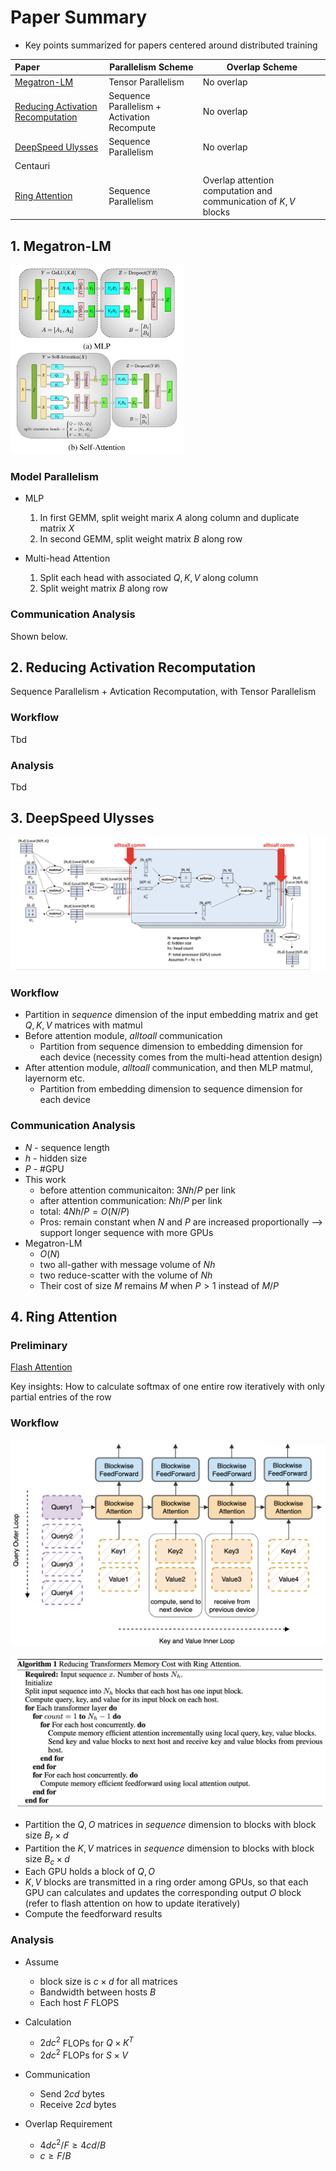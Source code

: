 # Paper Summary

- Key points summarized for papers centered around distributed training

| Paper                                        | Parallelism Scheme                          | Overlap Scheme                                               |
| :------------------------------------------- | ------------------------------------------- | ------------------------------------------------------------ |
| [Megatron-LM](#megatron)                     | Tensor Parallelism                          | No overlap                                                   |
| [Reducing Activation Recomputation](#reduce) | Sequence Parallelism + Activation Recompute | No overlap                                                   |
| [DeepSpeed Ulysses](#deepspeed)              | Sequence Parallelism                        | No overlap                                                   |
| Centauri                                     |                                             |                                                              |
| [Ring Attention](#ringattn)                  | Sequence Parallelism                        | Overlap attention computation and communication of $K, V$ blocks |

## 1. Megatron-LM<a name="megatron"></a>

<img src="../figs/megtron-lm-design.png" alt="60" style="zoom:30%;" />

### Model Parallelism

- MLP
  1. In first GEMM, split weight marix $A$ along column and duplicate matrix $X$
  2. In second GEMM, split weight matrix $B$ along row

- Multi-head Attention
  1. Split each head with associated $Q, K, V$ along column
  2. Split weight matrix $B$ along row



### Communication Analysis

Shown below.



## 2. Reducing Activation Recomputation<a name="reduce"></a>

Sequence Parallelism + Avtication Recomputation, with Tensor Parallelism

### Workflow

Tbd

### Analysis

Tbd

## 3. DeepSpeed Ulysses<a name="deepspeed"></a>

![DeepSpeed Ulysses Design](../figs/deepspeed-ulysses-design.png)

### Workflow

- Partition in _sequence_ dimension of the input embedding matrix and get $Q, K , V$ matrices with matmul
- Before attention module, _alltoall_ communication
  - Partition from sequence dimension to embedding dimension for each device (necessity comes from the multi-head attention design)
- After attention module, _alltoall_ communication, and then MLP matmul, layernorm etc.
  - Partition from embedding dimension to sequence dimension for each device 

### Communication Analysis

- $N$ - sequence length
- $h$ - hidden size
- $P$ - #GPU
- This work
  - before attention communicaiton: $3Nh/P$ per link
  - after attention communication: $Nh/P$ per link
  - total: $4Nh/P = O(N/P)$
  - Pros: remain constant when $N$ and $P$ are increased proportionally --> support longer sequence with more GPUs
- Megatron-LM
  - $O(N)$
  - two all-gather with message volume of $Nh$
  - two reduce-scatter with the volume of $Nh$
  - Their cost of size $M$ remains $M$ when $P > 1$ instead of $M/P$

## 4. Ring Attention<a name="ringattn"></a>

### Preliminary

[Flash Attention](https://zhuanlan.zhihu.com/p/642962397)

Key insights: How to calculate softmax of one entire row iteratively with only partial entries of the row

### Workflow

![Ring Attention Design](../figs/ring-attention-design.png)

![Ring Attention Algorithm](../figs/ring-attention-algo.png)

- Partition the $Q, O$ matrices in _sequence_ dimension to blocks with block size $B_r \times d$
- Partition the $K, V$ matrices in _sequence_ dimension to blocks with block size $B_c \times d$
- Each GPU holds a block of $Q, O$
- $K, V$​ blocks are transmitted in a ring order among GPUs, so that each GPU can calculates and updates the corresponding output $O$ block (refer to flash attention on how to update iteratively)
- Compute the feedforward results

### Analysis

- Assume 
  - block size is $c \times d$ for all matrices
  - Bandwidth between hosts $B$
  - Each host $F$ FLOPS

- Calculation
  - $2dc^2$ FLOPs for $Q \times K^T$
  - $2dc^2$ FLOPs for $S \times V$
- Communication
  - Send $2cd$ bytes
  - Receive $2cd$ bytes
- Overlap Requirement
  - $4dc^2 / F \geq 4cd / B$
  - $c \geq F / B$
